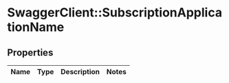 # SwaggerClient::SubscriptionApplicationName

## Properties
Name | Type | Description | Notes
------------ | ------------- | ------------- | -------------


